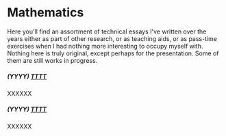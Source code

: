 # Mathematics
Here you'll find an assortment of technical essays I've written over the years either as part of other research, or as teaching aids, or as pass-time exercises when I had nothing more interesting to occupy myself with. Nothing here is truly original, except perhaps for the presentation. Some of them are still works in progress.

##### (YYYY) [TTTT](LLLL)
XXXXXX

##### (YYYY) [TTTT](LLLL)
XXXXXX
